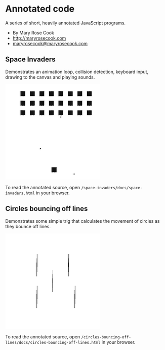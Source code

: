 # Annotated code

A series of short, heavily annotated JavaScript programs.

* By Mary Rose Cook
* http://maryrosecook.com
* maryrosecook@maryrosecook.com

## Space Invaders

Demonstrates an animation loop, collision detection, keyboard input, drawing to the canvas and playing sounds.

![A screenshot of Space Invaders](/space-invaders/screenshot.gif)

To read the annotated source, open `/space-invaders/docs/space-invaders.html` in your browser.

## Circles bouncing off lines

Demonstrates some simple trig that calculates the movement of circles as they bounce off lines.

![An animation of circles bouncing off lines](/circles-bouncing-off-lines/screenshot.gif)

To read the annotated source, open `/circles-bouncing-off-lines/docs/circles-bouncing-off-lines.html` in your browser.
